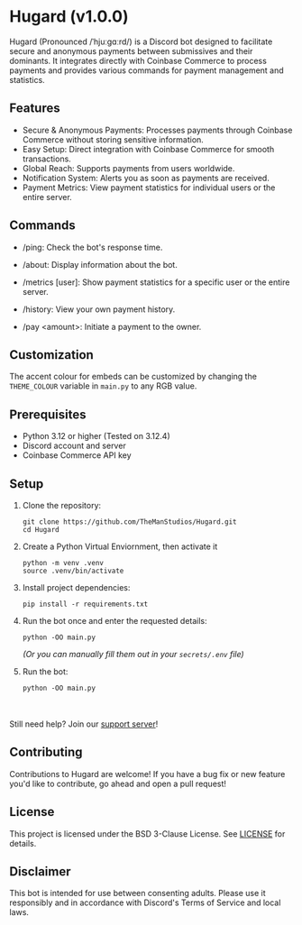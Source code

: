 # Hugard (v1.0.0)

Hugard (Pronounced /ˈhjuːɡɑːrd/) is a Discord bot designed to facilitate secure and anonymous payments between submissives and their dominants. It integrates directly with Coinbase Commerce to process payments and provides various commands for payment management and statistics.


## Features

- Secure & Anonymous Payments: Processes payments through Coinbase Commerce without storing sensitive information.
- Easy Setup: Direct integration with Coinbase Commerce for smooth transactions.
- Global Reach: Supports payments from users worldwide.
- Notification System: Alerts you as soon as payments are received.
- Payment Metrics: View payment statistics for individual users or the entire server.

## Commands

- /ping: Check the bot's response time.

- /about: Display information about the bot.

- /metrics [user]: Show payment statistics for a specific user or the entire server.

- /history: View your own payment history.

- /pay \<amount>: Initiate a payment to the owner.

## Customization

The accent colour for embeds can be customized by changing the `THEME_COLOUR` variable in `main.py` to any RGB value.

## Prerequisites

- Python 3.12 or higher (Tested on 3.12.4)
- Discord account and server
- Coinbase Commerce API key

## Setup

1. Clone the repository:
    ```
    git clone https://github.com/TheManStudios/Hugard.git
    cd Hugard
    ```

2. Create a Python Virtual Enviornment, then activate it
    ```
    python -m venv .venv
    source .venv/bin/activate
    ```

3. Install project dependencies:
    ```
    pip install -r requirements.txt
    ```

4. Run the bot once and enter the requested details:
    ```
    python -OO main.py
    ```
    
    *(Or you can manually fill them out in your `secrets/.env` file)*

5. Run the bot:
    ```
    python -OO main.py
    ```

<br><br>Still need help? Join our [support server](https://discord.gg/syHvfy4BVm)!


## Contributing

Contributions to Hugard are welcome! If you have a bug fix or new feature you'd like to contribute, go ahead and open a pull request!


## License

This project is licensed under the BSD 3-Clause License. See [LICENSE](LICENSE) for details.


## Disclaimer

This bot is intended for use between consenting adults. Please use it responsibly and in accordance with Discord's Terms of Service and local laws.
